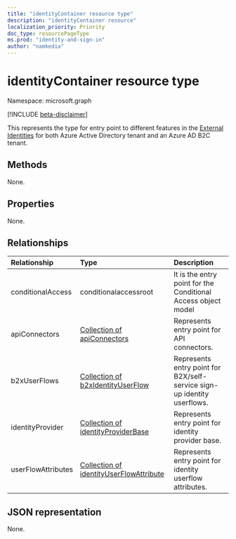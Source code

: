 ```yaml
---
title: "identityContainer resource type"
description: "identityContainer resource"
localization_priority: Priority
doc_type: resourcePageType
ms.prod: "identity-and-sign-in"
author: "namkedia"
---
```


# identityContainer resource type

Namespace: microsoft.graph

[!INCLUDE [beta-disclaimer](../../includes/beta-disclaimer.md)]

This represents the type for entry point to different features in the [External Identities](/azure/active-directory/external-identities/) for both Azure Active Directory tenant and an Azure AD B2C tenant.

## Methods

None.

## Properties

None.

## Relationships

| Relationship | Type        | Description |
|:-------------|:------------|:------------|
|conditionalAccess|conditionalaccessroot|It is the entry point for the Conditional Access object model|
|apiConnectors|[Collection of apiConnectors](identityApiConnector.md)|Represents entry point for API connectors.|
|b2xUserFlows|[Collection of b2xIdentityUserFlow](b2xIdentityUserFlow.md)| Represents entry point for B2X/self-service sign-up identity userflows.|
|identityProvider|[Collection of identityProviderBase](identityProviderBase.md)| Represents entry point for identity provider base.|
|userFlowAttributes|[Collection of identityUserFlowAttribute](identityUserFlowAttribute.md)| Represents entry point for identity userflow attributes.|

## JSON representation

None.

<!-- uuid: 16cd6b66-4b1a-43a1-adaf-3a886856ed98
2021-08-24 00:00:00 UTC -->
<!-- {
  "type": "#page.annotation",
  "description": "identityContainer resource",
  "keywords": "",
  "section": "documentation",
  "tocPath": ""
}-->
